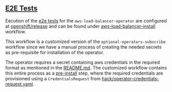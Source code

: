 ## [E2E Tests](/test/e2e)

Eecution of the [e2e tests](/test/e2e) for the `aws-load-balancer-operator` are configured at [openshift/release](https://github.com/openshift/release) and can be found under [aws-load-balancer-install](https://github.com/openshift/release/blob/master/ci-operator/step-registry/aws-load-balancer/install/aws-load-balancer-install-workflow.yaml) workflow. 

This workflow is a customized version of the `optional-operators-subscribe` workflow since we have a manual process of creating the needed secrets as pre-requisite for installation of the operator. 

The operator requires a secret containing aws credentials in the required format as mentioned in the [README.md](/README.md). The customized workflow contains this entire process as a [pre-install](https://github.com/openshift/release/blob/master/ci-operator/step-registry/aws-load-balancer/pre-install/aws-load-balancer-pre-install-ref.yaml) step, where the required credentials are provisioned using a `CredentialsRequest` from [hack/operator-credentials-request.yaml](/hack/operator-credentials-request.yaml).
